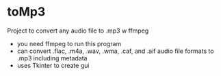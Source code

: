 # toMp3

 Project to convert any audio file to .mp3 w ffmpeg</br>
- you need ffmpeg to run this program </br>
- can convert .flac, .m4a, .wav, .wma, .caf, and .aif audio file formats to .mp3 including metadata
- uses Tkinter to create gui
